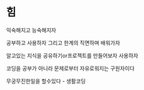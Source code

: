 # 힘

익숙해지고 능숙해지자

공부하고 사용하자 그리고 한계의 직면하며 배워가자

알고있는 지식을 공유하기or프로젝트를 만들어보자 사용하자

코딩을 공부가 아니라 문제로부터 자유로워지는 구원자이다

무궁무진한일을 할수있다 - 생활코딩